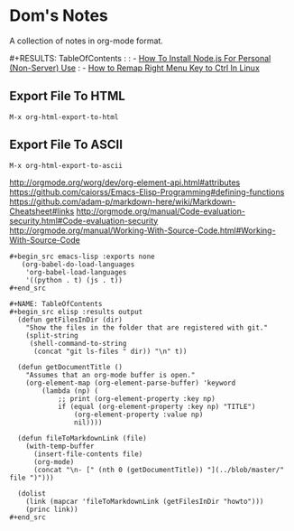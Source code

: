 # Dom's Notes

A collection of notes in org-mode format.

#+RESULTS: TableOfContents
: 
: - [How To Install Node.js For Personal (Non-Server) Use](../blob/master/howto/install-nodejs.org)
: - [How to Remap Right Menu Key to Ctrl In Linux](../blob/master/howto/remap-right-menu-key-to-ctrl.org)


## Export File To HTML

`M-x org-html-export-to-html`

## Export File To ASCII

`M-x org-html-export-to-ascii`

http://orgmode.org/worg/dev/org-element-api.html#attributes
https://github.com/caiorss/Emacs-Elisp-Programming#defining-functions
https://github.com/adam-p/markdown-here/wiki/Markdown-Cheatsheet#links
http://orgmode.org/manual/Code-evaluation-security.html#Code-evaluation-security
http://orgmode.org/manual/Working-With-Source-Code.html#Working-With-Source-Code

```elisp
#+begin_src emacs-lisp :exports none
   (org-babel-do-load-languages
    'org-babel-load-languages
    '((python . t) (js . t))
#+end_src

#+NAME: TableOfContents
#+begin_src elisp :results output
  (defun getFilesInDir (dir)
    "Show the files in the folder that are registered with git."
    (split-string
     (shell-command-to-string
      (concat "git ls-files " dir)) "\n" t))

  (defun getDocumentTitle ()
    "Assumes that an org-mode buffer is open."
    (org-element-map (org-element-parse-buffer) 'keyword
        (lambda (np) (
            ;; print (org-element-property :key np)
            if (equal (org-element-property :key np) "TITLE")
                (org-element-property :value np)
                nil))))

  (defun fileToMarkdownLink (file)
    (with-temp-buffer
      (insert-file-contents file)
      (org-mode)
      (concat "\n- [" (nth 0 (getDocumentTitle)) "](../blob/master/" file ")")))

  (dolist
    (link (mapcar 'fileToMarkdownLink (getFilesInDir "howto")))
    (princ link))
#+end_src

```
